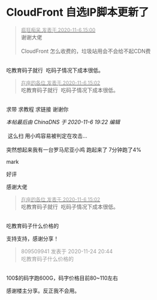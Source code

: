 # CloudFront 自选IP脚本更新了


<div class="quote"><blockquote><font size="2"><a href="https://www.hostloc.com/forum.php?mod=redirect&amp;goto=findpost&amp;pid=9412265&amp;ptid=763216" target="_blank"><font color="#999999">疯狂痴呆 发表于 2020-11-6 15:00</font></a></font><br />
谢谢大佬<br />
<br />
CloudFront 怎么收费的，垃圾站用会不会给不起CDN费</blockquote></div><br />
吃教育码子就行&nbsp;&nbsp;吃码子情况下成本很低。

<div class="quote"><blockquote><font size="2"><a href="https://www.hostloc.com/forum.php?mod=redirect&amp;goto=findpost&amp;pid=9412278&amp;ptid=763216" target="_blank"><font color="#999999">在座的各位 发表于 2020-11-6 15:02</font></a></font><br />
吃教育码子就行&nbsp;&nbsp;吃码子情况下成本很低。</blockquote></div><br />
求带 求教程 求链接 谢谢你

<i class="pstatus"> 本帖最后由 ChinaDNS 于 2020-11-6 19:22 编辑 </i><br />
<br />
<img src="static/image/smiley/yct/022.gif" smilieid="42" border="0" alt="" /> 这么扫 用小鸡容易被判定在攻击...<br />
<br />
突然想起来我有一台罗马尼亚小鸡 跑起来了 7分钟跑了4%

mark

好评

感谢大佬<img id="aimg_FA9yI" onclick="zoom(this, this.src, 0, 0, 0)" class="zoom" src="https://cdn.jsdelivr.net/gh/hishis/forum-master/public/images/patch.gif" onmouseover="img_onmouseoverfunc(this)" onload="thumbImg(this)" border="0" alt="" />

<div class="quote"><blockquote><font size="2"><a href="https://www.hostloc.com/forum.php?mod=redirect&amp;goto=findpost&amp;pid=9412278&amp;ptid=763216" target="_blank"><font color="#999999">在座的各位 发表于 2020-11-6 15:02</font></a></font><br />
吃教育码子就行&nbsp;&nbsp;吃码子情况下成本很低。</blockquote></div><br />
吃教育码子什么价格的

支持支持，感谢分享！<img src="static/image/smiley/yct/010.gif" smilieid="41" border="0" alt="" /><img id="aimg_QrgBq" onclick="zoom(this, this.src, 0, 0, 0)" class="zoom" src="https://cdn.jsdelivr.net/gh/hishis/forum-master/public/images/patch.gif" onmouseover="img_onmouseoverfunc(this)" onload="thumbImg(this)" border="0" alt="" />

<div class="quote"><blockquote><font color="#999999">809509941 发表于 2020-11-24 20:44</font><br />
<font color="#999999">吃教育码子什么价格的</font></blockquote></div><br />
100$的码字跑600G，码字价格目前80~110左右

感谢楼主分享。<img src="static/image/smiley/default/lol.gif" smilieid="12" border="0" alt="" />反正我不会用。
